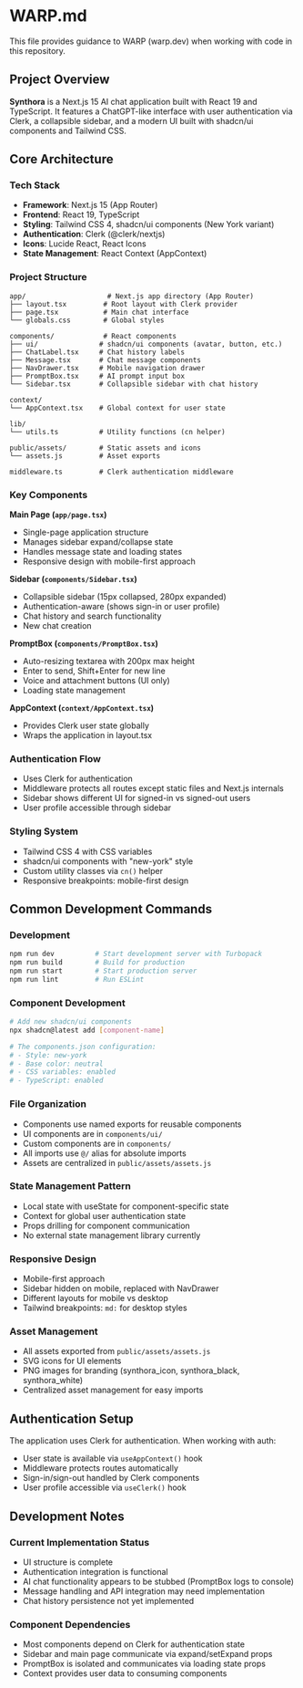 # WARP.md

This file provides guidance to WARP (warp.dev) when working with code in this repository.

## Project Overview

**Synthora** is a Next.js 15 AI chat application built with React 19 and TypeScript. It features a ChatGPT-like interface with user authentication via Clerk, a collapsible sidebar, and a modern UI built with shadcn/ui components and Tailwind CSS.

## Core Architecture

### Tech Stack
- **Framework**: Next.js 15 (App Router)
- **Frontend**: React 19, TypeScript
- **Styling**: Tailwind CSS 4, shadcn/ui components (New York variant)
- **Authentication**: Clerk (@clerk/nextjs)
- **Icons**: Lucide React, React Icons
- **State Management**: React Context (AppContext)

### Project Structure
```
app/                    # Next.js app directory (App Router)
├── layout.tsx         # Root layout with Clerk provider
├── page.tsx           # Main chat interface
└── globals.css        # Global styles

components/            # React components
├── ui/               # shadcn/ui components (avatar, button, etc.)
├── ChatLabel.tsx     # Chat history labels
├── Message.tsx       # Chat message components
├── NavDrawer.tsx     # Mobile navigation drawer
├── PromptBox.tsx     # AI prompt input box
└── Sidebar.tsx       # Collapsible sidebar with chat history

context/
└── AppContext.tsx    # Global context for user state

lib/
└── utils.ts          # Utility functions (cn helper)

public/assets/        # Static assets and icons
└── assets.js         # Asset exports

middleware.ts         # Clerk authentication middleware
```

### Key Components

**Main Page (`app/page.tsx`)**
- Single-page application structure
- Manages sidebar expand/collapse state
- Handles message state and loading states
- Responsive design with mobile-first approach

**Sidebar (`components/Sidebar.tsx`)**
- Collapsible sidebar (15px collapsed, 280px expanded)
- Authentication-aware (shows sign-in or user profile)
- Chat history and search functionality
- New chat creation

**PromptBox (`components/PromptBox.tsx`)**
- Auto-resizing textarea with 200px max height
- Enter to send, Shift+Enter for new line
- Voice and attachment buttons (UI only)
- Loading state management

**AppContext (`context/AppContext.tsx`)**
- Provides Clerk user state globally
- Wraps the application in layout.tsx

### Authentication Flow
- Uses Clerk for authentication
- Middleware protects all routes except static files and Next.js internals
- Sidebar shows different UI for signed-in vs signed-out users
- User profile accessible through sidebar

### Styling System
- Tailwind CSS 4 with CSS variables
- shadcn/ui components with "new-york" style
- Custom utility classes via `cn()` helper
- Responsive breakpoints: mobile-first design

## Common Development Commands

### Development
```bash
npm run dev          # Start development server with Turbopack
npm run build        # Build for production
npm run start        # Start production server
npm run lint         # Run ESLint
```

### Component Development
```bash
# Add new shadcn/ui components
npx shadcn@latest add [component-name]

# The components.json configuration:
# - Style: new-york
# - Base color: neutral
# - CSS variables: enabled
# - TypeScript: enabled
```

### File Organization
- Components use named exports for reusable components
- UI components are in `components/ui/`
- Custom components are in `components/`
- All imports use `@/` alias for absolute imports
- Assets are centralized in `public/assets/assets.js`

### State Management Pattern
- Local state with useState for component-specific state
- Context for global user authentication state
- Props drilling for component communication
- No external state management library currently

### Responsive Design
- Mobile-first approach
- Sidebar hidden on mobile, replaced with NavDrawer
- Different layouts for mobile vs desktop
- Tailwind breakpoints: `md:` for desktop styles

### Asset Management
- All assets exported from `public/assets/assets.js`
- SVG icons for UI elements
- PNG images for branding (synthora_icon, synthora_black, synthora_white)
- Centralized asset management for easy imports

## Authentication Setup

The application uses Clerk for authentication. When working with auth:
- User state is available via `useAppContext()` hook
- Middleware protects routes automatically
- Sign-in/sign-out handled by Clerk components
- User profile accessible via `useClerk()` hook

## Development Notes

### Current Implementation Status
- UI structure is complete
- Authentication integration is functional
- AI chat functionality appears to be stubbed (PromptBox logs to console)
- Message handling and API integration may need implementation
- Chat history persistence not yet implemented

### Component Dependencies
- Most components depend on Clerk for authentication state
- Sidebar and main page communicate via expand/setExpand props
- PromptBox is isolated and communicates via loading state props
- Context provides user data to consuming components
